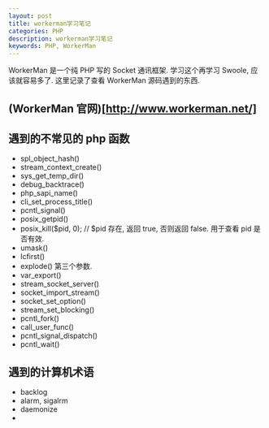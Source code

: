 ```yaml
---
layout: post
title: workerman学习笔记
categories: PHP
description: workerman学习笔记
keywords: PHP, WorkerMan
---
```


WorkerMan 是一个纯 PHP 写的 Socket 通讯框架. 学习这个再学习 Swoole, 应该就容易多了. 这里记录了查看 WorkerMan 源码遇到的东西.

## (WorkerMan 官网)[http://www.workerman.net/]

## 遇到的不常见的 php 函数

- spl_object_hash()
- stream_context_create()
- sys_get_temp_dir()
- debug_backtrace()
- php_sapi_name()
- cli_set_process_title()
- pcntl_signal()
- posix_getpid()
- posix_kill($pid, 0);  // $pid 存在, 返回 true, 否则返回 false. 用于查看 pid 是否有效.
- umask()
- lcfirst()
- explode() 第三个参数.
- var_export()
- stream_socket_server()
- socket_import_stream()
- socket_set_option()
- stream_set_blocking()
- pcntl_fork()
- call_user_func()
- pcntl_signal_dispatch()
- pcntl_wait()

## 遇到的计算机术语

- backlog
- alarm, sigalrm
- daemonize
- 
